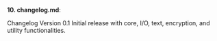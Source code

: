 
**10. changelog.md**:

Changelog
Version 0.1
Initial release with core, I/O, text, encryption, and utility functionalities.
